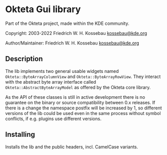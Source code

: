 Okteta Gui library
==================
Part of the Okteta project, made within the KDE community.

Copyright: 2003-2022 Friedrich W. H. Kossebau <kossebau@kde.org>

Author/Maintainer: Friedrich W. H. Kossebau <kossebau@kde.org>


Description
-----------
The lib implements two general usable widgets named `Okteta::ByteArrayColumnView` and
`Okteta::ByteArrayRowView`. They interact with the abstract byte array interface
called `Okteta::AbstractByteArrayModel` as offered by the Okteta core library.

As the API of these classes is still in active development there is no guarantee
on the binary or source compatibility between 0.x releases. If there is a change
the namespace postfix will be increased by 1, so different versions of the lib
could be used even in the same process without symbol conflicts, if e.g. plugins
use different versions.


Installing
----------
Installs the lib and the public headers, incl. CamelCase variants.

